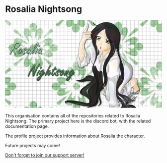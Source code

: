 # Rosalia Nightsong

![image of rosalia](banner.png)

This organisation contains all of the repositories related to Rosalia Nightsong. The primary project here is the discord bot, with the related documentation page.

The profile project provides information about Rosalia the character.

Future projects may come!

[Don't forget to join our support server!](https://chat.nhcarrigan.com)
